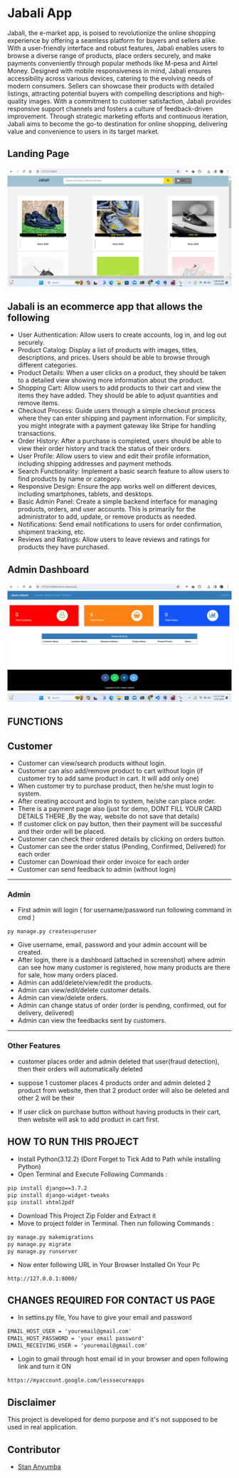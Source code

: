 # Jabali App
Jabali, the e-market app, is poised to revolutionize the online shopping experience by offering a seamless platform for buyers and sellers alike. With a user-friendly interface and robust features, Jabali enables users to browse a diverse range of products, place orders securely, and make payments conveniently through popular methods like M-pesa and Airtel Money. Designed with mobile responsiveness in mind, Jabali ensures accessibility across various devices, catering to the evolving needs of modern consumers. Sellers can showcase their products with detailed listings, attracting potential buyers with compelling descriptions and high-quality images. With a commitment to customer satisfaction, Jabali provides responsive support channels and fosters a culture of feedback-driven improvement. Through strategic marketing efforts and continuous iteration, Jabali aims to become the go-to destination for online shopping, delivering value and convenience to users in its target market.

## Landing Page
<img src="static/images/landingpage.png">

## Jabali is an ecommerce app that allows the following

- User Authentication: Allow users to create accounts, log in, and log out securely.
- Product Catalog: Display a list of products with images, titles, descriptions, and prices. Users should be able to browse through different categories.
- Product Details: When a user clicks on a product, they should be taken to a detailed view showing more information about the product.
- Shopping Cart: Allow users to add products to their cart and view the items they have added. They should be able to adjust quantities and remove items.
- Checkout Process: Guide users through a simple checkout process where they can enter shipping and payment information. For simplicity, you might integrate with a payment gateway like Stripe for handling transactions.
- Order History: After a purchase is completed, users should be able to view their order history and track the status of their orders.
- User Profile: Allow users to view and edit their profile information, including shipping addresses and payment methods.
- Search Functionality: Implement a basic search feature to allow users to find products by name or category.
- Responsive Design: Ensure the app works well on different devices, including smartphones, tablets, and desktops.
- Basic Admin Panel: Create a simple backend interface for managing products, orders, and user accounts. This is primarily for the administrator to add, update, or remove products as needed.
- Notifications: Send email notifications to users for order confirmation, shipment tracking, etc.
- Reviews and Ratings: Allow users to leave reviews and ratings for products they have purchased.

## Admin Dashboard
<img src="static/images/admindashboard.png">

## FUNCTIONS
## Customer
- Customer can view/search products without login.
- Customer can also add/remove product to cart without login (if customer try to add same product in cart. It will add only one)
- When customer try to purchase product, then he/she must login to system.
- After creating account and login to system, he/she can place order.
- There is a payment page also (just for demo, DONT FILL YOUR CARD DETAILS THERE ,By the way, website do not save that details)
- If customer click on pay button, then their payment will be successful and their order will be placed.
- Customer can check their ordered details by clicking on orders button.
- Customer can see the order status (Pending, Confirmed, Delivered) for each order  
- Customer can Download their order invoice for each order
- Customer can send feedback to admin (without login)
---
### Admin
- First admin will login ( for username/password run following command in cmd )
```
py manage.py createsuperuser
```
- Give username, email, password and your admin account will be created.
- After login, there is a dashboard (attached in screenshot) where admin can see how many customer is registered, how many products are there for sale, how many orders placed.
- Admin can add/delete/view/edit the products.
- Admin can view/edit/delete customer details.
- Admin can view/delete orders.
- Admin can change status of order (order is pending, confirmed, out for delivery, delivered)
- Admin can view the feedbacks sent by customers.
---
### Other Features
- customer places order and admin deleted that user(fraud detection), then their orders will automatically deleted

- suppose 1 customer places 4 products order and admin deleted 2 product from website, then that 2 product order will
    also be deleted and other 2 will be their
- If user click on purchase button without having products in their cart, then website will ask to add product in cart first.



## HOW TO RUN THIS PROJECT
- Install Python(3.12.2) (Dont Forget to Tick Add to Path while installing Python)
- Open Terminal and Execute Following Commands :
```
pip install django==3.7.2
pip install django-widget-tweaks
pip install xhtml2pdf

```
- Download This Project Zip Folder and Extract it
- Move to project folder in Terminal. Then run following Commands :
```
py manage.py makemigrations
py manage.py migrate
py manage.py runserver
```
- Now enter following URL in Your Browser Installed On Your Pc
```
http://127.0.0.1:8000/
```

## CHANGES REQUIRED FOR CONTACT US PAGE
- In settins.py file, You have to give your email and password
```
EMAIL_HOST_USER = 'youremail@gmail.com'
EMAIL_HOST_PASSWORD = 'your email password'
EMAIL_RECEIVING_USER = 'youremail@gmail.com'
```
- Login to gmail through host email id in your browser and open following link and turn it ON
```
https://myaccount.google.com/lesssecureapps
```

## Disclaimer
This project is developed for demo purpose and it's not supposed to be used in real application.

## Contributor
- [Stan Anyumba](https://github.com/anyumbake)
